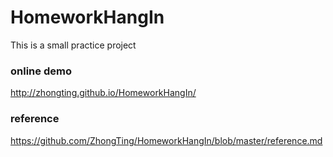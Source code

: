 # HomeworkHangIn
This is a small practice project

### online demo
http://zhongting.github.io/HomeworkHangIn/

### reference
https://github.com/ZhongTing/HomeworkHangIn/blob/master/reference.md
